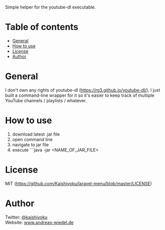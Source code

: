Simple helper for the youtube-dl executable.

Table of contents
=================

  * [General](#general)
  * [How to use](#how-to-use)
  * [License](#license)
  * [Author](#author)

General
=======
I don't own any rights of youtube-dl (https://rg3.github.io/youtube-dl/), I just built a command-line wrapper for it so it's easier to keep track of multiple YouTube channels / playlists / whatever.

How to use
==========
1. download latest .jar file
2. open command line
3. navigate to jar file
4. execute ```java -jar <NAME_OF_JAR_FILE>

License
=======
MIT (https://github.com/Kaishiyoku/laravel-menu/blob/master/LICENSE)


Author
======
Twitter: [@kaishiyoku](https://twitter.com/kaishiyoku)  
Website: www.andreas-wiedel.de
